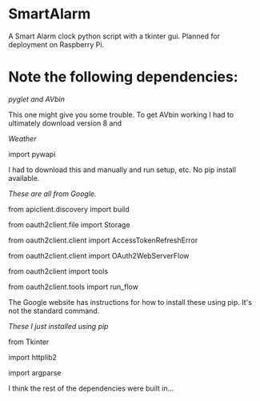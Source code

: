 # SmartAlarm
A Smart Alarm clock python script with a tkinter gui. Planned for deployment on Raspberry Pi.


# Note the following dependencies:
*pyglet and AVbin*

This one might give you some trouble. To get AVbin working I had to ultimately download version 8 and


*Weather*

import pywapi

I had to download this and manually and run setup, etc. No pip install available.


*These are all from Google.*

from apiclient.discovery import build

from oauth2client.file import Storage

from oauth2client.client import AccessTokenRefreshError

from oauth2client.client import OAuth2WebServerFlow

from oauth2client import tools

from oauth2client.tools import run_flow

The Google website has instructions for how to install these using pip. It's not
the standard command.


*These I just installed using pip*

from Tkinter

import httplib2

import argparse


I think the rest of the dependencies were built in...
